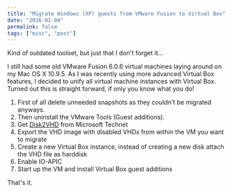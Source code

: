 ```yaml
---
title: "Migrate Windows (XP) guests from VMware Fusion to Virtual Box"
date: "2016-01-04"
permalink: false
tags: ["misc", "post"]
---
```


Kind of outdated toolset, but just that I don't forget it...

I still had some old VMware Fusion 6.0.6 virtual machines laying around on my Mac OS X 10.9.5. As I was recently using more advanced Virtual Box features, I decided to unify all virtual machine instances with Virtual Box. Turned out this is straight forward, if only you know what you do!

1. First of all delete unneeded snapshots as they couldn't be migrated anyways.
2. Then uninstall the VMware Tools (Guest additions).
3. Get [Disk2VHD](https://technet.microsoft.com/en-us/sysinternals/ee656415.aspx "Disk2VHD") from Microsoft Technet
4. Export the VHD image with disabled VHDx from within the VM you want to migrate
5. Create a new Virtual Box instance, instead of creating a new disk attach the VHD file as harddisk
6. Enable IO-APIC
7. Start up the VM and install Virtual Box guest additions

That's it.
